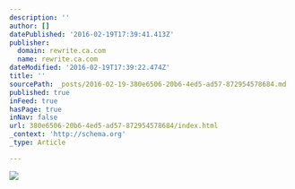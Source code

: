 ```yaml
---
description: ''
author: []
datePublished: '2016-02-19T17:39:41.413Z'
publisher:
  domain: rewrite.ca.com
  name: rewrite.ca.com
dateModified: '2016-02-19T17:39:22.474Z'
title: ''
sourcePath: _posts/2016-02-19-380e6506-20b6-4ed5-ad57-872954578684.md
published: true
inFeed: true
hasPage: true
inNav: false
url: 380e6506-20b6-4ed5-ad57-872954578684/index.html
_context: 'http://schema.org'
_type: Article

---
```

![](http://rewrite.ca.com/content/dam/rewrite/images/articles/Inline/Dev_Vs_Ops_R4_v1.jpg)